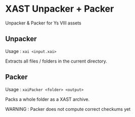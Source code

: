 # XAST Unpacker + Packer

Unpacker & Packer for Ys VIII assets

## Unpacker

Usage : `xai <input.xai>`

Extracts all files / folders in the current directory.

## Packer

Usage : `xaiPacker <folder> <output>`

Packs a whole folder as a XAST archive.

WARNING : Packer does not compute correct checkums yet
